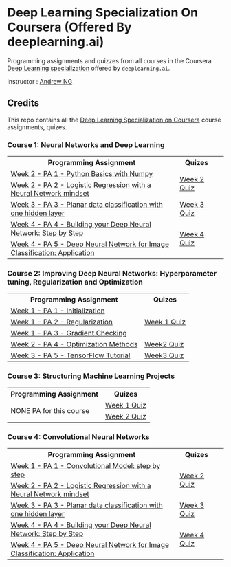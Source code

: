 # Deep Learning Specialization On Coursera (Offered By deeplearning.ai)

Programming assignments and quizzes from all courses in the Coursera [Deep Learning specialization](https://www.coursera.org/specializations/deep-learning) offered by `deeplearning.ai`.

Instructor : [Andrew NG]()

## Credits
This repo contains all the [Deep Learning Specialization on Coursera](https://www.coursera.org/specializations/deep-learning) course assignments, quizes.

### Course 1: Neural Networks and Deep Learning
<table>

<tbody>

<tr>

<th>Programming Assignment</th>

<th>Quizes</th>

</tr>

<tr>

<td><a href url="">Week 2 - PA 1 - Python Basics with Numpy</a></td>

<td rowspan="2"><a href url="">Week 2 Quiz</a></td>

</tr>

<tr>

<td><a href url="">Week 2 - PA 2 - Logistic Regression with a Neural Network mindset</a></td>

<td></td>

</tr>

<tr>

<td><a href url="">Week 3 - PA 3 - Planar data classification with one hidden layer</a></td>

<td><a href url="">Week 3 Quiz</a></td>

</tr>

<tr>

<td><a href url="">Week 4 - PA 4 - Building your Deep Neural Network: Step by Step</a></td>

<td rowspan="2"><a href url="">Week 4 Quiz</a></td>

</tr>

<tr>

<td><a href url="">Week 4 - PA 5 - Deep Neural Network for Image Classification: Application</a></td>

</tr>

</tbody>

</table>

### Course 2: Improving Deep Neural Networks: Hyperparameter tuning, Regularization and Optimization

<table>

<tbody>

<tr>

<th>Programming Assignment</th>

<th>Quizes</th>

</tr>

<tr>

<td><a href url="">Week 1 - PA 1 - Initialization</a></td>

<td rowspan="3"><a href url="">Week 1 Quiz</a></td>

</tr>

<tr>

<td><a href url="">Week 1 - PA 2 - Regularization</a></td>

</tr>

<tr>
<td><a href url="">Week 1 - PA 3 - Gradient Checking</a></td>
</tr>

<tr>

<td><a href url="">Week 2 - PA 4 - Optimization Methods</a></td>

<td><a href url="">Week2 Quiz</a></td>

</tr>

<tr>

<td><a href url="">Week 3 - PA 5 - TensorFlow Tutorial</a></td>

<td><a href url="">Week3 Quiz</a></td>

</tr>


</tbody>

</table>

### Course 3: Structuring Machine Learning Projects

<table>

<tbody>

<tr>

<th>Programming Assignment</th>

<th>Quizes</th>

</tr>

<tr>

<td rowspan="2">NONE PA for this course</td>

<td><a href url="">Week 1 Quiz</a></td>

</tr>

<tr>
<td><a href url="">Week 2 Quiz</a></td>
</tr>

</tbody>
</table>

### Course 4: Convolutional  Neural Networks
<table>

<tbody>

<tr>

<th>Programming Assignment</th>

<th>Quizes</th>

</tr>

<tr>

<td><a href url="">Week 1 - PA 1 - Convolutional Model: step by step</a></td>

<td rowspan="2"><a href url="">Week 2 Quiz</a></td>

</tr>

<tr>

<td><a href url="">Week 2 - PA 2 - Logistic Regression with a Neural Network mindset</a></td>

<td></td>

</tr>

<tr>

<td><a href url="">Week 3 - PA 3 - Planar data classification with one hidden layer</a></td>

<td><a href url="">Week 3 Quiz</a></td>

</tr>

<tr>

<td><a href url="">Week 4 - PA 4 - Building your Deep Neural Network: Step by Step</a></td>

<td rowspan="2"><a href url="">Week 4 Quiz</a></td>

</tr>

<tr>

<td><a href url="">Week 4 - PA 5 - Deep Neural Network for Image Classification: Application</a></td>

</tr>

</tbody>

</table>